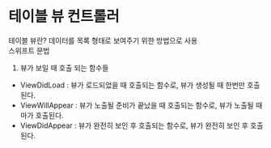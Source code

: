 # 테이블 뷰 컨트롤러
테이블 뷰란? 
데이터를 목록 형태로 보여주기 위한 방법으로 사용     
스위프트 문법
1. 뷰가 보일 때 호출 되는 함수들
- ViewDidLoad : 뷰가 로드되었을 때 호출되는 함수로, 뷰가 생성될 때 한번만 호출 된다.         
- ViewWillAppear : 뷰가 노출될 준비가 끝났을 때 호출되는 함수로, 뷰가 노출될 때마가 호출된다.  
- ViewDidAppear : 뷰가 완전히 보인 후 호출되는 함수로, 뷰가 완전히 보인 후 호출 된다.   
